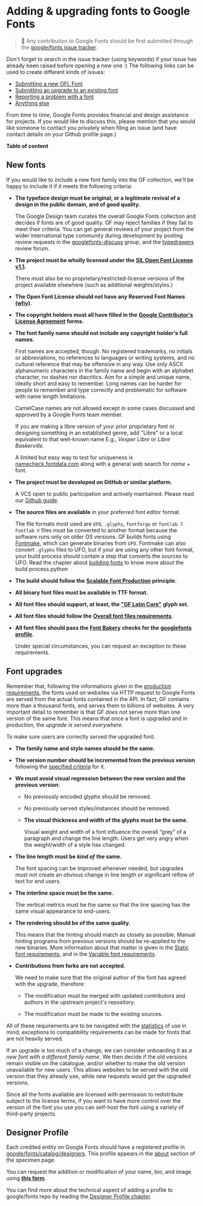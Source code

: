 <div>

# Adding & upgrading fonts to Google Fonts

</div>

> <span class="icon">🐸</span>  Any contribution to Google Fonts should be first submitted through the [google/fonts issue tracker](https://github.com/google/fonts/issues).

Don't forget to search in the issue tracker (using keywords) if your issue has already been raised before opening a new one :) The following links can be used to create different kinds of issues:

-   [Submitting a new OFL Font](https://github.com/google/fonts/issues/new?assignees=&labels=II+New+Font%2C+%3E+Submission&template=1_add-font.md&title=Add+%5BFont+Name%5D)
-   [Submitting an upgrade to an existing font](https://github.com/google/fonts/issues/new?assignees=&labels=II+Font+Upgrade&template=2_update-font.md&title=Update+%5BFont+Name%5D)
-   [Reporting a problem with a font](https://github.com/google/fonts/issues/new?assignees=&labels=II+Font+Bug&template=3_font-bug.md&title=)
-   [Anything else](https://github.com/google/fonts/issues/new?assignees=&labels=II+API+%2F+Website+%2F+Platform%2C+II+Tools+%2F+workflow+%2F+repo&template=4_anything-else.md&title=)

From time to time, Google Fonts provides financial and design assistance for projects. If you would like to discuss this, please mention that you would like someone to contact you privately when filing an issue (and have contact details on your Github profile page.)

</div>

**Table of content**

## New fonts

If you would like to include a new font family into the GF collection, we'll be happy to include it if it meets the following criteria:

-   **The typeface design must be original, or a legitimate revival of a design in the public domain, and of good quality.**

    The Google Design team curates the overall Google Fonts collection and decides if fonts are of good quality. GF may reject families if they fail to meet their criteria. You can get general reviews of your project from the wider international type community during development by posting review requests in the [googlefonts-discuss](https://groups.google.com/forum/#!forum/googlefonts-discuss) group, and the [typedrawers](http://typedrawers.com/categories/critiques%E2%80%94type-design) review forum.
-   **The project must be wholly licensed under the** **[SIL Open Font License v1.1](http://scripts.sil.org/OFL).**

    There must also be no proprietary/restricted-license versions of the project available elsewhere (such as additional weights/styles.)
-   **The Open Font License should not have any Reserved Font Names ([why](https://github.com/simoncozens/silson/issues/1)).**
-   **The copyright holders must all have filled in the** **[Google Contributor's License Agreement](https://cla.developers.google.com/)** **forms.**
-   **The font family name should not include any copyright holder's full names.**

    First names are accepted, though. No registered trademarks, no initials or abbreviations, no references to languages or writing systems, and no cultural reference that may be offensive in any way. Use only ASCII alphanumeric characters in the family name and begin with an alphabet character, no dashes nor diacritics. Aim for a simple and unique name, ideally short and easy to remember. Long names can be harder for people to remember and type correctly and problematic for software with name length limitations.

    CamelCase names are not allowed except in some cases discussed and approved by a Google Fonts team member.

    If you are making a libre version of your prior proprietary font or designing something in an established genre, add "Libre" or a local equivalent to that well-known name E.g., *Vesper Libre* or *Libre Baskerville.*

    A limited but easy way to test for uniqueness is [namecheck.fontdata.com](https://namecheck.fontdata.com/) along with a general web search for *name* + font.
-   **The project must be developed on GitHub or similar platform.**

    A VCS open to public participation and actively maintained. Please read our [Github guide](hosting.md).
-   **The source files are available** in your preferred font editor format.

    The file formats most used are `UFO`, `.glyphs`, `fontforge` or `fontlab 7`. `Fontlab V` files must be converted to another format because the software runs only on older OS versions. GF builds fonts using [Fontmake](https://github.com/googlefonts/fontmake), which can generate binaries from `UFO`. Fontmake can also convert `.glyphs` files to UFO, but if your are using any other font format, your build process should contain a step that converts the sources to UFO. Read the chapter about [building fonts](build.md) to know more about the build process.python
-   **The build should follow the** [**Scalable Font Production**](production.md) **principle.**
-   **All binary font files must be available in TTF format.**
-   **All font files should support, at least, the** [**"GF Latin Core"**](https://github.com/googlefonts/glyphsets/tree/main/GF_glyphsets/Latin) **glyph set.**
-   **All font files should follow the** **[Overall font files requirements](requirements.md).**
-   **All font files should pass the** **[Font Bakery](https://github.com/googlefonts/fontbakery)** **checks for the** **[googlefonts profile](https://font-bakery.readthedocs.io/en/stable/fontbakery/profiles/googlefonts.html).**

    Under special circumstances, you can request an exception to these requirements.

## Font upgrades

Remember that, following the informations given in the [production requirements](production.md), the fonts used on websites via HTTP request to Google Fonts are served from the actual fonts contained in the API. In fact, GF contains more than a thousand fonts, and serves them to billions of websites. A very important detail to remember is that GF *does not* serve more than one version of the same font. This means that once a font is upgraded and in production, the *upgrade is served everywhere*.

To make sure users are correctly served the upgraded font:

-   **The family name and style names should be the same.**
-   **The version number should be incremented from the previous version** following the [specified criteria](requirements.md) for it.
-   **We must avoid visual regression between the new version and the previous version**:
    -   No previously encoded glyphs should be removed.

    

    -   No previously served styles/instances should be removed.

    

    -   **The visual thickness and width of the glyphs must be the same.**

        Visual weight and width of a font influence the overall “grey” of a paragraph and change the line length. Users get very angry when the weight/width of a style has changed.
-   **The line length must be** ***kind of*** **the same.**

    The font spacing can be improved whenever needed, but upgrades must not create an obvious change in line length or significant reflow of text for end users.
-   **The interline space must be the same.**

    The vertical metrics must be the same so that the line spacing has the same visual appearance to end-users.
-   **The rendering should be of the same quality.**

    This means that the hinting should match as closely as possible. Manual hinting programs from previous versions should be re-applied to the new binaries. More information about that matter is given in the [Static font requirements](statics.md), and in the [Variable font requirements](variable.md).
-   **Contributions from forks are not accepted.**

    We need to make sure that the original author of the font has agreed with the upgrade, therefore:

    -   The modification must be merged with updated contributors and authors in the upstream project's repository.

    

    -   The modification must be made to the existing sources.

All of these requirements are to be navigated with the [statistics](https://fonts.google.com/fonts/stats?key=WebFonts2010) of use in mind; exceptions to compatibility requirements can be made for fonts that are not heavily served.

If an upgrade is too much of a change, we can consider onboarding it as *a new font with a different family name.* We then decide if the old versions remain visible on the catalogue, and/or whether to make the old version unavailable for new users. This allows websites to be served with the old version that they already use, while new requests would get the upgraded versions.

Since all the fonts available are licensed with permission to redistribute subject to the license terms, if you want to have more control over the version of the font you use you can self-host the font using a variety of third-party projects.

## Designer Profile

Each credited entity on Google Fonts should have a registered profile in [google/fonts/catalog/designers](https://github.com/google/fonts/tree/main/catalog/designers). This profile appears in the [about](https://fonts.google.com/specimen/Praise?sort=date#about) section of the specimen page.

You can request the addition or modification of your name, bio, and image using **[this form](https://docs.google.com/forms/d/e/1FAIpQLSeMwHN8J213ZaxHrr5lHCrX56HY_NjGrWB8o604g98YxuMrdA/viewform)**.

You can find more about the technical aspect of adding a profile to google/fonts repo by reading the [Designer Profile chapter](profile.md).

</div>
